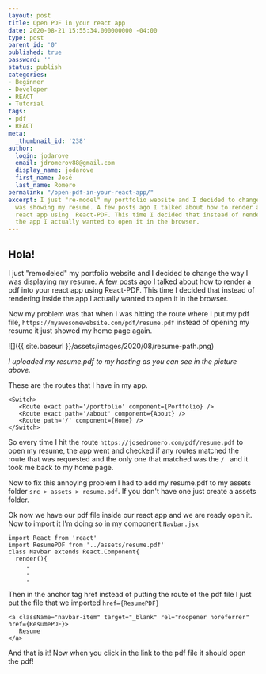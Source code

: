 ```yaml
---
layout: post
title: Open PDF in your react app
date: 2020-08-21 15:55:34.000000000 -04:00
type: post
parent_id: '0'
published: true
password: ''
status: publish
categories:
- Beginner
- Developer
- REACT
- Tutorial
tags:
- pdf
- REACT
meta:
  _thumbnail_id: '238'
author:
  login: jodarove
  email: jdromerov88@gmail.com
  display_name: jodarove
  first_name: José
  last_name: Romero
permalink: "/open-pdf-in-your-react-app/"
excerpt: I just "re-model" my portfolio website and I decided to change the way I
  was showing my resume. A few posts ago I talked about how to render a pdf into your
  react app using  React-PDF. This time I decided that instead of rendering inside
  the app I actually wanted to open it in the browser.
---
```

<!-- wp:heading {"align":"center"} -->

## Hola!

<!-- /wp:heading -->

<!-- wp:paragraph -->

I just "remodeled" my portfolio website and I decided to change the way I was displaying my resume. A [few posts](https://blog.josedromero.com/how-to-add-pdf-into-your-react-app/) ago I talked about how to render a pdf into your react app using React-PDF. This time I decided that instead of rendering inside the app I actually wanted to open it in the browser.

<!-- /wp:paragraph -->

<!-- wp:paragraph -->

Now my problem was that when I was hitting the route where I put my pdf file, `https://myawesomewebsite.com/pdf/resume.pdf` instead of opening my resume it just showed my home page again.

<!-- /wp:paragraph -->

<!-- wp:image {"id":237,"sizeSlug":"large"} -->

![]({{ site.baseurl }}/assets/images/2020/08/resume-path.png)  

_I uploaded my resume.pdf to my hosting as you can see in the picture above._

<!-- /wp:image -->

<!-- wp:paragraph -->

These are the routes that I have in my app.

<!-- /wp:paragraph -->

<!-- wp:code -->

```
<Switch>
   <Route exact path='/portfolio' component={Portfolio} />
   <Route exact path='/about' component={About} />
   <Route path='/' component={Home} />
</Switch>
```

<!-- /wp:code -->

<!-- wp:paragraph -->

So every time I hit the route `https://josedromero.com/pdf/resume.pdf` to open my resume, the app went and checked if any routes matched the route that was requested and the only one that matched was the `/ ` and it took me back to my home page.

<!-- /wp:paragraph -->

<!-- wp:paragraph -->

Now to fix this annoying problem I had to add my resume.pdf to my assets folder `src > assets > resume.pdf`. If you don't have one just create a assets folder.

<!-- /wp:paragraph -->

<!-- wp:paragraph -->

Ok now we have our pdf file inside our react app and we are ready open it. Now to import it I'm doing so in my component `Navbar.jsx`

<!-- /wp:paragraph -->

<!-- wp:code -->

```
import React from 'react'
import ResumePDF from '../assets/resume.pdf'
class Navbar extends React.Component{
  render(){
     .
     .
     .
```

<!-- /wp:code -->

<!-- wp:paragraph -->

Then in the anchor tag href instead of putting the route of the pdf file I just put the file that we imported `href={ResumePDF} `

<!-- /wp:paragraph -->

<!-- wp:code -->

```
<a className="navbar-item" target="_blank" rel="noopener noreferrer" href={ResumePDF}>
   Resume
</a>
```

<!-- /wp:code -->

<!-- wp:paragraph -->

And that is it! Now when you click in the link to the pdf file it should open the pdf!

<!-- /wp:paragraph -->

<!-- wp:paragraph -->

<!-- /wp:paragraph -->

